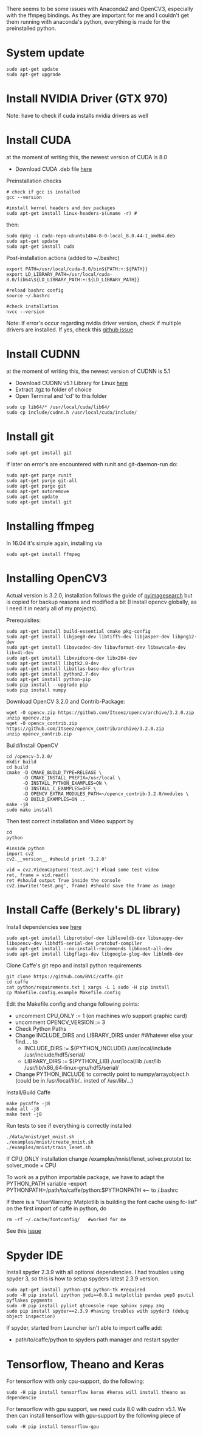 There seems to be some issues with Anaconda2 and OpenCV3, especially with the ffmpeg bindings. As they are important for me and I couldn't get them running with anaconda's python, everything is made for the preinstalled python.

# System update

```
sudo apt-get update
sudo apt-get upgrade
```

# Install NVIDIA Driver (GTX 970)

Note: have to check if cuda installs nvidia drivers as well

# Install CUDA

at the moment of writing this, the newest version of CUDA is 8.0
- Download CUDA .deb file [here](https://developer.nvidia.com/cuda-downloads)

Preinstallation checks
```
# check if gcc is installed
gcc --version

#install kernel headers and dev packages
sudo apt-get install linux-headers-$(uname -r) #
```

then:
```
sudo dpkg -i cuda-repo-ubuntu1404-8-0-local_8.0.44-1_amd64.deb
sudo apt-get update
sudo apt-get install cuda
```

Post-installation actions (added to ~/.bashrc)
```
export PATH=/usr/local/cuda-8.0/bin${PATH:+:${PATH}}
export LD_LIBRARY_PATH=/usr/local/cuda-8.0/lib64\${LD_LIBRARY_PATH:+:${LD_LIBRARY_PATH}}

#reload bashrc config
source ~/.bashrc

#check installation
nvcc --version
```

Note: If error's occur regarding nvidia driver version, check if multiple drivers
are installed. If yes, check this [github issue](https://github.com/fchollet/keras/issues/3043)

# Install CUDNN
at the moment of writing this, the newest version of CUDNN is 5.1

- Download CUDNN v5.1 Library for Linux [here](https://developer.nvidia.com/cudnn)
- Extract .tgz to folder of choice
- Open Terminal and 'cd' to this folder

```
sudo cp lib64/* /usr/local/cuda/lib64/
sudo cp include/cudnn.h /usr/local/cuda/include/
```


# Install git

```
sudo apt-get install git
```

If later on error's are encountered with runit and git-daemon-run do:

```
sudo apt-get purge runit
sudo apt-get purge git-all
sudo apt-get purge git
sudo apt-get autoremove
sudo apt-get update
sudo apt-get install git
```

# Installing ffmpeg

In 16.04 it's simple again, installing via

```
sudo apt-get install ffmpeg
```

# Installing OpenCV3

Actual version is 3.2.0, installation follows the guide of [pyimagesearch](http://www.pyimagesearch.com/2016/10/24/ubuntu-16-04-how-to-install-opencv/) but is copied for backup reasons and modified a bit (I install opencv globally, as I need it in nearly all of my projects).

Prerequisites:

```
sudo apt-get install build-essential cmake pkg-config
sudo apt-get install libjpeg8-dev libtiff5-dev libjasper-dev libpng12-dev
sudo apt-get install libavcodec-dev libavformat-dev libswscale-dev libv4l-dev
sudo apt-get install libxvidcore-dev libx264-dev
sudo apt-get install libgtk2.0-dev
sudo apt-get install libatlas-base-dev gfortran
sudo apt-get install python2.7-dev
sudo apt-get install python-pip
sudo pip install --upgrade pip
sudo pip install numpy
```

Download OpenCV 3.2.0 and Contrib-Package:
```
wget -O opencv.zip https://github.com/Itseez/opencv/archive/3.2.0.zip
unzip opencv.zip
wget -O opencv_contrib.zip https://github.com/Itseez/opencv_contrib/archive/3.2.0.zip
unzip opencv_contrib.zip
```

Build/Install OpenCV
```
cd /opencv-3.2.0/
mkdir build
cd build
cmake -D CMAKE_BUILD_TYPE=RELEASE \
      -D CMAKE_INSTALL_PREFIX=/usr/local \
      -D INSTALL_PYTHON_EXAMPLES=ON \
      -D INSTALL_C_EXAMPLES=OFF \
      -D OPENCV_EXTRA_MODULES_PATH=~/opencv_contrib-3.2.0/modules \
      -D BUILD_EXAMPLES=ON ..
make -j8
sudo make install
```

Then test correct installation and Video support by
```
cd
python

#inside python
import cv2
cv2.__version__ #should print '3.2.0'

vid = cv2.VideoCapture('test.avi') #load some test video
ret, frame = vid.read()
ret #should output True inside the console
cv2.imwrite('test.png', frame) #should save the frame as image
```

# Install Caffe (Berkely's DL library)
Install dependencies see [here](http://caffe.berkeleyvision.org/install_apt.htm)
```
sudo apt-get install libprotobuf-dev libleveldb-dev libsnappy-dev libopencv-dev libhdf5-serial-dev protobuf-compiler
sudo apt-get install --no-install-recommends libboost-all-dev
sudo apt-get install libgflags-dev libgoogle-glog-dev liblmdb-dev
```
Clone Caffe's git repo and install python requirements
```
git clone https://github.com/BVLC/caffe.git
cd caffe
cat python/requirements.txt | xargs -L 1 sudo -H pip install
cp Makefile.config.example Makefile.config
```
Edit the Makefile.config and change following points:
- uncomment CPU_ONLY := 1 (on machines w/o support graphic card)
- uncomment OPENCV_VERSION := 3
- Check Python Paths
- Change INCLUDE_DIRS and LIBRARY_DIRS under #Whatever else your find.... to
  - INCLUDE_DIRS := $(PYTHON_INCLUDE) /usr/local/include /usr/include/hdf5/serial/
  - LIBRARY_DIRS := $(PYTHON_LIB) /usr/local/lib /usr/lib /usr/lib/x86_64-linux-gnu/hdf5/serial/
- Change PYTHON_INCLUDE to correctly point to numpy/arrayobject.h (could be in /usr/local/lib/.. insted of /usr/lib/...)

Install/Build Caffe
```
make pycaffe -j8
make all -j8
make test -j8
```
Run tests to see if everything is correctly installed
```
./data/mnist/get_mnist.sh
./examples/mnist/create_mnist.sh
./examples/mnist/train_lenet.sh
```
If CPU_ONLY installation change /examples/mnist/lenet_solver.prototxt to: solver_mode = CPU

To work as a python importable package, we have to adapt the PYTHON_PATH variable
-export PYTHONPATH=/path/to/caffe/python:$PYTHONPATH <-- to /.bashrc

If there is a "UserWarning: Matplotlib is building the font cache using fc-list" on the first import of caffe in python, do
```
rm -rf ~/.cache/fontconfig/   #worked for me
```
See this [issue](https://github.com/matplotlib/matplotlib/issues/5836)

# Spyder IDE

Install spyder 2.3.9 with all optional dependencies. I had troubles using spyder 3, so this is how to setup spyders latest 2.3.9 version.
```
sudo apt-get install python-qt4 python-tk #required
sudo -H pip install ipython jedi==0.8.1 matplotlib pandas pep8 psutil pyflakes pygments
sudo -H pip install pylint qtconsole rope sphinx sympy zmq
sudo pip install spyder==2.3.9 #having troubles with spyder3 (debug object inspection)
```

If spyder, started from Launcher isn't able to import caffe add:
- path/to/caffe/python
to spyders path manager and restart spyder

# Tensorflow, Theano and Keras
For tensorflow with only cpu-support, do the following:
```
sudo -H pip install tensorflow keras #keras will install theano as dependencie
```

For tensorflow with gpu support, we need cuda 8.0 with cudnn v5.1. We then can install tensorflow with gpu-support by the following piece of
```
sudo -H pip install tensorflow-gpu
```
